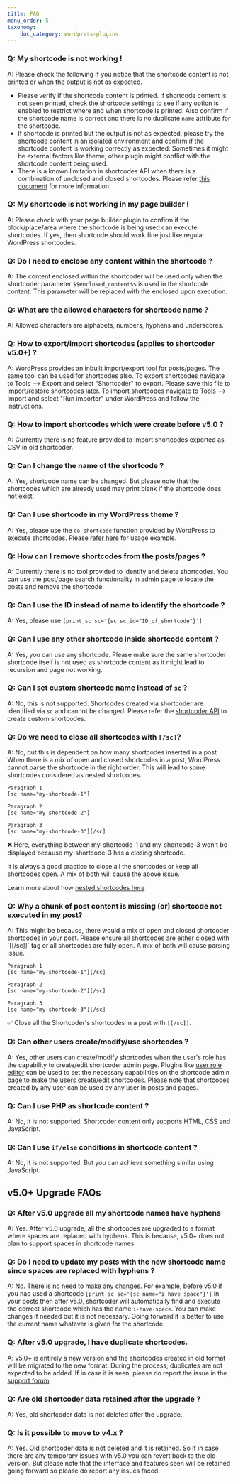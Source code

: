 ```yaml
---
title: FAQ
menu_order: 5
taxonomy:
    doc_category: wordpress-plugins
---
```


<div class="accordion" markdown="1">

### Q: My shortcode is not working !
<div markdown="1">
A: Please check the following if you notice that the shortcode content is not printed or when the output is not as expected.

- Please verify if the shortcode content is printed. If shortcode content is not seen printed, check the shortcode settings to see if any option is enabled to restrict where and when shortcode is printed. Also confirm if the shortcode name is correct and there is no duplicate `name` attribute for the shortcode.
- If shortcode is printed but the output is not as expected, please try the shortcode content in an isolated environment and confirm if the shortcode content is working correctly as expected. Sometimes it might be external factors like theme, other plugin might conflict with the shortcode content being used.
- There is a known limitation in shortcodes API when there is a combination of unclosed and closed shortcodes. Please refer [this document](https://codex.wordpress.org/Shortcode_API#Unclosed_Shortcodes) for more information.
</div>

### Q: My shortcode is not working in my page builder !

A: Please check with your page builder plugin to confirm if the block/place/area where the shortcode is being used can execute shortcodes. If yes, then shortcode should work fine just like regular WordPress shortcodes.

### Q: Do I need to enclose any content within the shortcode ?

A: The content enclosed within the shortcoder will be used only when the shortcoder parameter `$$enclosed_content$$` is used in the shortcode content. This parameter will be replaced with the enclosed upon execution.

### Q: What are the allowed characters for shortcode name ?

A: Allowed characters are alphabets, numbers, hyphens and underscores.

### Q: How to export/import shortcodes (applies to shortcoder v5.0+) ?

A: WordPress provides an inbuilt import/export tool for posts/pages. The same tool can be used for shortcodes also. To export shortcodes navigate to Tools --> Export and select "Shortcoder" to export. Please save this file to import/restore shortcodes later. To import shortcodes navigate to Tools --> Import and select "Run importer" under WordPress and follow the instructions.

### Q: How to import shortcodes which were create before v5.0 ?

A: Currently there is no feature provided to import shortcodes exported as CSV in old shortcoder.

### Q: Can I change the name of the shortcode ?

A: Yes, shortcode name can be changed. But please note that the shortcodes which are already used may print blank if the shortcode does not exist.

### Q: Can I use shortcode in my WordPress theme ?

A: Yes, please use the `do_shortcode` function provided by WordPress to execute shortcodes. Please [refer here](https://developer.wordpress.org/reference/functions/do_shortcode/#comment-1958) for usage example.

### Q: How can I remove shortcodes from the posts/pages ?

A: Currently there is no tool provided to identify and delete shortcodes. You can use the post/page search functionality in admin page to locate the posts and remove the shortcode.

### Q: Can I use the ID instead of name to identify the shortcode ?

A: Yes, please use `[print_sc sc='{sc sc_id="ID_of_shortcode"}']`

### Q: Can I use any other shortcode inside shortcode content ?

A: Yes, you can use any shortcode. Please make sure the same shortcoder shortcode itself is not used as shortcode content as it might lead to recursion and page not working.

### Q: Can I set custom shortcode name instead of `sc` ?

A: No, this is not supported. Shortcodes created via shortcoder are identified via `sc` and cannot be changed. Please refer the [shortcoder API](https://codex.wordpress.org/Shortcode_API) to create custom shortcodes.

### Q: Do we need to close all shortcodes with `[/sc]`?
<div markdown="1">
A: No, but this is dependent on how many shortcodes inserted in a post. When there is a mix of open and closed shortcodes in a post, WordPress cannot parse the shortcode in the right order. This will lead to some shortcodes considered as nested shortcodes.

```
Paragraph 1
[sc name="my-shortcode-1"]

Paragraph 2
[sc name="my-shortcode-2"]

Paragraph 3
[sc name="my-shortcode-3"][/sc]
```

❌ Here, everything between my-shortcode-1 and my-shortcode-3 won't be displayed because my-shortcode-3 has a closing shortcode.

It is always a good practice to close all the shortcodes or keep all shortcodes open. A mix of both will cause the above issue.

Learn more about how [nested shortcodes here](https://codex.wordpress.org/Shortcode_API#Unclosed_Shortcodes)
</div>

### Q: Why a chunk of post content is missing (or) shortcode not executed in my post?
<div markdown="1">
A: This might be because, there would a mix of open and closed shortcoder shortcodes in your post. Please ensure all shortcodes are either closed with `[[/sc]]` tag or all shortcodes are fully open. A mix of both will cause parsing issue.

```
Paragraph 1
[sc name="my-shortcode-1"][/sc]

Paragraph 2
[sc name="my-shortcode-2"][/sc]

Paragraph 3
[sc name="my-shortcode-3"][/sc]
```

✅ Close all the Shortcoder's shortcodes in a post with `[[/sc]]`.
</div>

### Q: Can other users create/modify/use shortcodes ?

A: Yes, other users can create/modify shortcodes when the user's role has the capability to create/edit shortcoder admin page. Plugins like [user role editor](https://wordpress.org/plugins/user-role-editor/) can be used to set the necessary capabilities on the shortcode admin page to make the users create/edit shortcodes. Please note that shortcodes created by any user can be used by any user in posts and pages.

### Q: Can I use PHP as shortcode content ?

A: No, it is not supported. Shortcoder content only supports HTML, CSS and JavaScript.

### Q: Can I use `if/else` conditions in shortcode content ?

A: No, it is not supported. But you can achieve something similar using JavaScript.

## v5.0+ Upgrade FAQs

### Q: After v5.0 upgrade all my shortcode names have hyphens

A: Yes. After v5.0 upgrade, all the shortcodes are upgraded to a format where spaces are replaced with hyphens. This is because, v5.0+ does not plan to support spaces in shortcode names.

### Q: Do I need to update my posts with the new shortcode name since spaces are replaced with hyphens ?

A: No. There is no need to make any changes. For example, before v5.0 if you had used a shortcode `[print_sc sc='{sc name="i have space"}']` in your posts then after v5.0, shortcoder will automatically find and execute the correct shortcode which has the name `i-have-space`. You can make changes if needed but it is not necessary. Going forward it is better to use the current name whatever is given for the shortcode.

### Q: After v5.0 upgrade, I have duplicate shortcodes.

A: v5.0+ is entirely a new version and the shortcodes created in old format will be migrated to the new format. During the process, duplicates are not expected to be added. If in case it is seen, please do report the issue in the [support forum](/forum/discuss/wordpress-plugins/shortcoder/).

### Q: Are old shortcoder data retained after the upgrade ?

A: Yes, old shortcoder data is not deleted after the upgrade.

### Q: Is it possible to move to v4.x ?

A: Yes. Old shortcoder data is not deleted and it is retained. So if in case there are any temporary issues with v5.0 you can revert back to the old version. But please note that the interface and features seen will be retained going forward so please do report any issues faced.

</div>